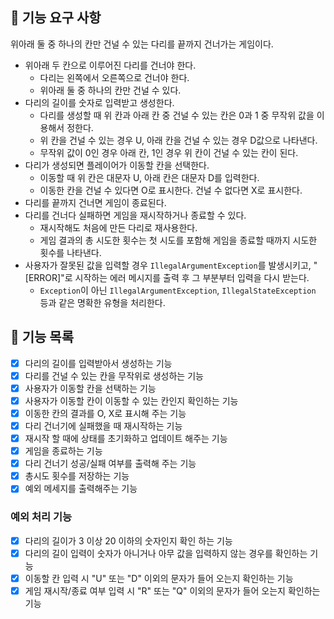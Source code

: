 ## 🚀 기능 요구 사항
위아래 둘 중 하나의 칸만 건널 수 있는 다리를 끝까지 건너가는 게임이다.
- 위아래 두 칸으로 이루어진 다리를 건너야 한다.
    - 다리는 왼쪽에서 오른쪽으로 건너야 한다.
    - 위아래 둘 중 하나의 칸만 건널 수 있다.
- 다리의 길이를 숫자로 입력받고 생성한다.
    - 다리를 생성할 때 위 칸과 아래 칸 중 건널 수 있는 칸은 0과 1 중 무작위 값을 이용해서 정한다.
    - 위 칸을 건널 수 있는 경우 U, 아래 칸을 건널 수 있는 경우 D값으로 나타낸다.
    - 무작위 값이 0인 경우 아래 칸, 1인 경우 위 칸이 건널 수 있는 칸이 된다.
- 다리가 생성되면 플레이어가 이동할 칸을 선택한다.
    - 이동할 때 위 칸은 대문자 U, 아래 칸은 대문자 D를 입력한다.
    - 이동한 칸을 건널 수 있다면 O로 표시한다. 건널 수 없다면 X로 표시한다.
- 다리를 끝까지 건너면 게임이 종료된다.
- 다리를 건너다 실패하면 게임을 재시작하거나 종료할 수 있다.
    - 재시작해도 처음에 만든 다리로 재사용한다.
    - 게임 결과의 총 시도한 횟수는 첫 시도를 포함해 게임을 종료할 때까지 시도한 횟수를 나타낸다.
- 사용자가 잘못된 값을 입력할 경우 `IllegalArgumentException`를 발생시키고, "[ERROR]"로 시작하는 에러 메시지를 출력 후 그 부분부터 입력을 다시 받는다.
    - `Exception`이 아닌 `IllegalArgumentException`, `IllegalStateException` 등과 같은 명확한 유형을 처리한다.
## 🎯 기능 목록
- [X] 다리의 길이를 입력받아서 생성하는 기능
- [X] 다리를 건널 수 있는 칸을 무작위로 생성하는 기능
- [X] 사용자가 이동할 칸을 선택하는 기능
- [X] 사용자가 이동할 칸이 이동할 수 있는 칸인지 확인하는 기능
- [X] 이동한 칸의 결과를 O, X로 표시해 주는 기능
- [X] 다리 건너기에 실패했을 때 재시작하는 기능
- [X] 재시작 할 때에 상태를 초기화하고 업데이트 해주는 기능
- [X] 게임을 종료하는 기능
- [X] 다리 건너기 성공/실패 여부를 출력해 주는 기능
- [X] 총시도 횟수를 저장하는 기능
- [X] 예외 메세지를 출력해주는 기능
### 예외 처리 기능
- [X] 다리의 길이가 3 이상 20 이하의 숫자인지 확인 하는 기능
- [X] 다리의 길이 입력이 숫자가 아니거나 아무 값을 입력하지 않는 경우를 확인하는 기능
- [X] 이동할 칸 입력 시 "U" 또는 "D" 이외의 문자가 들어 오는지 확인하는 기능
- [X] 게임 재시작/종료 여부 입력 시 "R" 또는 "Q" 이외의 문자가 들어 오는지 확인하는 기능